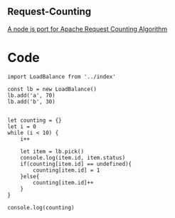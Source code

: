 Request-Counting
--------------------

[A node js port for Apache Request Counting Algorithm](https://httpd.apache.org/docs/2.4/mod/mod_lbmethod_byrequests.html)


Code
=================

```
import LoadBalance from '../index'

const lb = new LoadBalance()
lb.add('a', 70)
lb.add('b', 30)


let counting = {}
let i = 0
while (i < 10) {
    i++

    let item = lb.pick()
    console.log(item.id, item.status)
    if(counting[item.id] == undefined){
        counting[item.id] = 1
    }else{
        counting[item.id]++
    }
}

console.log(counting)

```